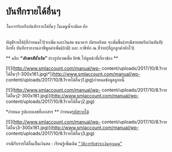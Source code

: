 # บันทึกรายได้อื่นๆ

######  ในการรับหรือบันทึกรายได้อื่นๆ ในเมนูนี้จะมีผล คือ
บัญชีรายได้(ที่กำหนดไว้)จะเพิ่ม และเงินสด ธนาคาร บัตรเคริดต
จะเพิ่มขึ้น(กรณีขายสดรับเงินทันที) อีกทั้ง บันทึกรายงานภาษีมูลค่าเพิ่ม(ถ้ามี)
และ ภาษีหัก ณ.ที่จ่าย(ที่ถูกลูกค้าหักไว้)

** คลิก  _**“อักษรสีน้ำเงิน”**_ ล่างรูปภาพเพื่อ link ไปดูหน้าที่เกี่ยวข้อง **

[![](http://www.smlaccount.com/manual/wp-
content/uploads/2017/10/8.1รายได้อื่นๆ1-300x161.jpg)*](http://www.smlaccount.com/manual/wp-
content/uploads/2017/10/8.1รายได้อื่นๆ1.jpg)กำหนดข้อมูลลูกหนี้

[![](http://www.smlaccount.com/manual/wp-
content/uploads/2017/10/8.1รายได้อื่นๆ2-300x161.jpg)](http://www.smlaccount.com/manual/wp-
content/uploads/2017/10/8.1รายได้อื่นๆ2.jpg)

*กำหนด รูปแบบเลขที่เอกสาร  ** กำหนด[รหัสรายได้](http://www.smlaccount.com/manual/?page_id=522)

[![](http://www.smlaccount.com/manual/wp-
content/uploads/2017/10/8.1รายได้อื่นๆ3-300x161.jpg)](http://www.smlaccount.com/manual/wp-
content/uploads/2017/10/8.1รายได้อื่นๆ3.jpg)

กรณีรับรายได้อื่นเป็นเงินสด : เรียนรู้เพิ่มเติม [
_“วิธีการรับชำระเงินทุกเมนู”_](http://www.smlaccount.com/manual/?page_id=365)


